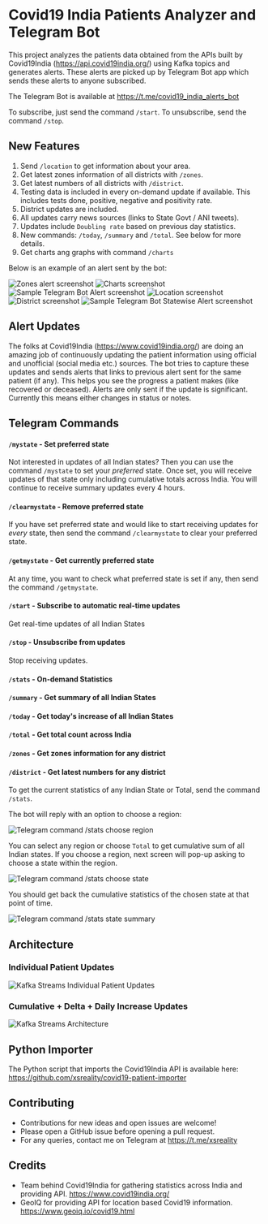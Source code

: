 # Covid19 India Patients Analyzer and Telegram Bot

This project analyzes the patients data obtained from the APIs built by Covid19India (https://api.covid19india.org/)
using Kafka topics and generates alerts. These alerts are picked up by Telegram Bot app which sends 
these alerts to anyone subscribed.

The Telegram Bot is available at https://t.me/covid19_india_alerts_bot

To subscribe, just send the command `/start`. To unsubscribe, send the command `/stop`.

## New Features

1. Send `/location` to get information about your area.
2. Get latest zones information of all districts with `/zones`.
3. Get latest numbers of all districts with `/district`.
4. Testing data is included in every on-demand update if available. This includes tests done, positive, negative and positivity rate.
5. District updates are included.
6. All updates carry news sources (links to State Govt / ANI tweets).
7. Updates include `Doubling rate` based on previous day statistics.
8. New commands: `/today`, `/summary` and `/total`. See below for more details.
9. Get charts ang graphs with command `/charts`

Below is an example of an alert sent by the bot:

![Zones alert screenshot](https://i.ibb.co/Rpx7FZC/Screenshot-20200502-163349.jpg "Zones Alert Screenshot")
![Charts screenshot](https://i.ibb.co/d61FKSy/Screenshot-20200503-143848.jpg "Charts Screenshot")
![Sample Telegram Bot Alert screenshot](https://i.ibb.co/0m64BzC/Screenshot-20200501-173204.jpg "Sample Telegram alert")
![Location screenshot](https://i.ibb.co/D9z8GxG/Screenshot-20200508-200113.jpg "Location screenshot")
![District screenshot](https://i.ibb.co/wBvPxxV/Screenshot-20200503-143649.jpg "District screenshot")
![Sample Telegram Bot Statewise Alert screenshot](https://i.ibb.co/hRw0Qt1/Screenshot-20200423-190044.jpg "Statewise alert")

## Alert Updates

The folks at Covid19India (https://www.covid19india.org/) are doing an amazing job of continuously
updating the patient information using official and unofficial (social media etc.) sources. The bot
tries to capture these updates and sends alerts that links to previous alert sent for the same patient (if any).
This helps you see the progress a patient makes (like recovered or deceased). Alerts are only sent
if the update is significant. Currently this means either changes in status or notes.

## Telegram Commands

#### `/mystate` - Set preferred state

Not interested in updates of all Indian states? Then you can use the command `/mystate` to set your
_preferred_ state. Once set, you will receive updates of that state only including cumulative totals
across India. You will continue to receive summary updates every 4 hours.

#### `/clearmystate` - Remove preferred state

If you have set preferred state and would like to start receiving updates for _every_ state, then
send the command `/clearmystate` to clear your preferred state.

#### `/getmystate` - Get currently preferred state

At any time, you want to check what preferred state is set if any, then send the command `/getmystate`.

#### `/start` - Subscribe to automatic real-time updates

Get real-time updates of all Indian States

#### `/stop` - Unsubscribe from updates

Stop receiving updates.

#### `/stats` - On-demand Statistics

#### `/summary` - Get summary of all Indian States

#### `/today` - Get today's increase of all Indian States

#### `/total` - Get total count across India

#### `/zones` - Get zones information for any district

#### `/district` - Get latest numbers for any district

To get the current statistics of any Indian State or Total, send the command `/stats`.

The bot will reply with an option to choose a region:

![Telegram command /stats choose region](https://i.ibb.co/B3Jmsn8/Screenshot-20200420-191540.jpg "Telegram command /stats choose region")

You can select any region or choose `Total` to get cumulative sum of all Indian states. If you choose
a region, next screen will pop-up asking to choose a state within the region.

![Telegram command /stats choose state](https://i.ibb.co/1dJxtZq/Screenshot-20200420-191611.jpg "Telegram command /stats choose state")

You should get back the cumulative statistics of the chosen state at that point of time.

![Telegram command /stats state summary](https://i.ibb.co/q1KdWc2/Screenshot-20200420-191310-01.jpg "Telegram command /stats state summary")

## Architecture

### Individual Patient Updates

![Kafka Streams Individual Patient Updates](https://i.ibb.co/MPZJjB3/Covid19-India-Alerts-3.png "Kafka Streams Individual Patient Updates")

### Cumulative + Delta + Daily Increase Updates

![Kafka Streams Architecture](https://i.ibb.co/Zd0Ng7F/Covid19-India-Alerts-4.png "Covid19 Kafka Streams Architecture")

## Python Importer

The Python script that imports the Covid19India API is available here: https://github.com/xsreality/covid19-patient-importer

## Contributing

* Contributions for new ideas and open issues are welcome!
* Please open a GitHub issue before opening a pull request.
* For any queries, contact me on Telegram at https://t.me/xsreality

## Credits

* Team behind Covid19India for gathering statistics across India and providing API. https://www.covid19india.org/
* GeoIQ for providing API for location based Covid19 information. https://www.geoiq.io/covid19.html
